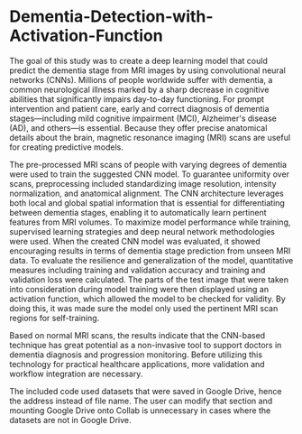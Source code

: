 # Dementia-Detection-with-Activation-Function

The goal of this study was to create a deep learning model that could predict the dementia stage from MRI images by using convolutional neural networks (CNNs). Millions of people worldwide suffer with dementia, a common neurological illness marked by a sharp decrease in cognitive abilities that significantly impairs day-to-day functioning. For prompt intervention and patient care, early and correct diagnosis of dementia stages—including mild cognitive impairment (MCI), Alzheimer's disease (AD), and others—is essential. Because they offer precise anatomical details about the brain, magnetic resonance imaging (MRI) scans are useful for creating predictive models.

The pre-processed MRI scans of people with varying degrees of dementia were used to train the suggested CNN model. To guarantee uniformity over scans, preprocessing included standardizing image resolution, intensity normalization, and anatomical alignment. The CNN architecture leverages both local and global spatial information that is essential for differentiating between dementia stages, enabling it to automatically learn pertinent features from MRI volumes. To maximize model performance while training, supervised learning strategies and deep neural network methodologies were used.
When the created CNN model was evaluated, it showed encouraging results in terms of dementia stage prediction from unseen MRI data. To evaluate the resilience and generalization of the model, quantitative measures including training and validation accuracy and training and validation loss were calculated. The parts of the test image that were taken into consideration during model training were then displayed using an activation function, which allowed the model to be checked for validity. By doing this, it was made sure the model only used the pertinent MRI scan regions for self-training.

Based on normal MRI scans, the results indicate that the CNN-based technique has great potential as a non-invasive tool to support doctors in dementia diagnosis and progression monitoring. Before utilizing this technology for practical healthcare applications, more validation and workflow integration are necessary.

The included code used datasets that were saved in Google Drive, hence the address instead of file name. The user can modify that section and mounting Google Drive onto Collab is unnecessary in cases where the datasets are not in Google Drive.
